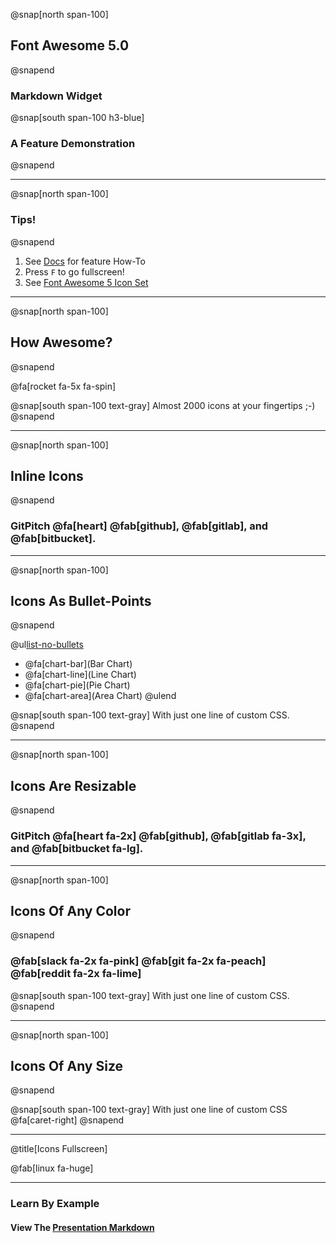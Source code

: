 @snap[north span-100]
## Font Awesome 5.0
@snapend

### Markdown Widget

@snap[south span-100 h3-blue]
### A Feature Demonstration
@snapend

---
@snap[north span-100]
### Tips!
@snapend

1. See <a target="_blank" href="https://gitpitch.com/docs/rich-media-features/font-awesome">Docs</a> for feature How-To
1. Press `F` to go fullscreen!
1. See <a target="_blank" href="https://fontawesome.com/icons?d=gallery&s=brands,solid">Font Awesome 5 Icon Set</a>

---

@snap[north span-100]
## How Awesome?
@snapend

@fa[rocket fa-5x fa-spin]

@snap[south span-100 text-gray]
Almost 2000 icons at your fingertips ;-)
@snapend

---

@snap[north span-100]
## Inline Icons 
@snapend

### GitPitch @fa[heart] @fab[github], @fab[gitlab], and @fab[bitbucket].

---

@snap[north span-100]
## Icons As Bullet-Points
@snapend

@ul[list-no-bullets](false)
- @fa[chart-bar](Bar Chart)
- @fa[chart-line](Line Chart)
- @fa[chart-pie](Pie Chart)
- @fa[chart-area](Area Chart)
@ulend

@snap[south span-100 text-gray]
With just one line of custom CSS.
@snapend

---

@snap[north span-100]
## Icons Are Resizable
@snapend

### GitPitch @fa[heart fa-2x] @fab[github], @fab[gitlab fa-3x], and @fab[bitbucket fa-lg].

---

@snap[north span-100]
## Icons Of Any Color
@snapend

### @fab[slack fa-2x fa-pink] @fab[git fa-2x fa-peach] @fab[reddit fa-2x fa-lime]


@snap[south span-100 text-gray]
With just one line of custom CSS.
@snapend

---

@snap[north span-100]
## Icons Of Any Size
@snapend

@snap[south span-100 text-gray]
With just one line of custom CSS @fa[caret-right]
@snapend

---
@title[Icons Fullscreen]

@fab[linux fa-huge]

---

### Learn By Example
#### View The <a target="_blank" href="https://github.com/gitpitch/feature-demo/blob/fontawesome-shortcut-syntax/PITCHME.md">Presentation Markdown</a>


